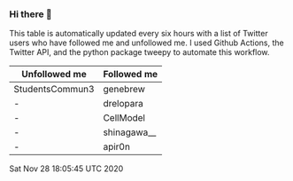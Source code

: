 ### Hi there 👋

This table is automatically updated every six hours with a list of Twitter users who have followed me and unfollowed me. I used Github Actions, the Twitter API, and the python package tweepy to automate this workflow.

| Unfollowed me |  Followed me |
| --- | --- |
|StudentsCommun3|genebrew|
|-|drelopara|
|-|CellModel|
|-|shinagawa__|
|-|apir0n|
Sat Nov 28 18:05:45 UTC 2020
